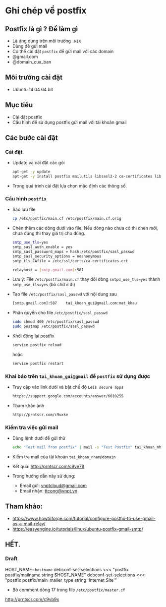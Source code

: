 # Ghi chép về postfix

## Postfix là gì ? Để làm gì 

- Là ứng dụng trên môi trường `.NIX`
- Dùng để gửi mail
- Có thể cài đặt `postfix` để gửi mail với các domain
 - @gmail.com
 - @domain_cua_ban

## Môi trường cài đặt

- Ubuntu 14.04 64 bit

## Mục tiêu

- Cài đặt postfix
- Cấu hình để sử dụng postfix gửi mail với tài khoản gmail

## Các bước cài đặt

### Cài đặt 

- Update và cài đặt các gói

    ```sh
    apt-get -y update
    apt-get -y install postfix mailutils libsasl2-2 ca-certificates libsasl2-modules
    ```
    
- Trong quá trình cài đặt lựa chọn mặc định các thông số.
    
### Cấu hình `postfix`

- Sao lưu file 
    ```sh
    cp /etc/postfix/main.cf /etc/postfix/main.cf.orig  
    ```

- Chèn thêm các dòng dưới vào file. Nếu dòng nào chưa có thì chèn mới, chưa đúng thì thay giá trị cho đúng.
    ```sh
    smtp_use_tls=yes
    smtp_sasl_auth_enable = yes
    smtp_sasl_password_maps = hash:/etc/postfix/sasl_passwd
    smtp_sasl_security_options = noanonymous
    smtp_tls_CAfile = /etc/ssl/certs/ca-certificates.crt

    relayhost = [smtp.gmail.com]:587
    ```

- Lưu ý: File `/etc/postfix/main.cf` thay đổi dòng `smtpd_use_tls=yes` thành `smtp_use_tls=yes` (bỏ chữ `d` đi)
    
- Tạo file `/etc/postfix/sasl_passwd` với nội dung sau
    ```sh
    [smtp.gmail.com]:587    tai_khoan_gui@gmail.com:mat_khau
    ```

- Phân quyền cho file `/etc/postfix/sasl_passwd`
    ```sh
    sudo chmod 400 /etc/postfix/sasl_passwd
    sudo postmap /etc/postfix/sasl_passwd
    ```

- Khởi động lại postfix 
    ```sh
    service postfix reload
    ```
    
    hoặc
    
    ```sh
    service postfix restart
    ```

### Khai báo trên `tai_khoan_gui@gmail` để `postfix` sử dụng được

- Truy cập vào link dưới và bật chế độ `Less secure apps`

    ```sh
    https://support.google.com/accounts/answer/6010255
    ```

- Tham khảo ảnh
    
    ```sh
    http://prntscr.com/c9uxke
    ```
    
### Kiểm tra việc gửi mail

- Dùng lệnh dưới để gửi thử

    ```sh
    echo "Test mail from postfix" | mail -s "Test Postfix" tai_khoan_nhan@domain
    ```

- Kiểm tra mail của tài khoản `tai_khoan_nhan@domain`
- Kết quả: http://prntscr.com/c9ve78


- Trong hướng dẫn này sử dụng:
    - Email gửi: vnptcloud@gmail.com
    - Email nhận: ttcong@vnpt.vn

## Tham khảo:
- https://www.howtoforge.com/tutorial/configure-postfix-to-use-gmail-as-a-mail-relay/
- https://easyengine.io/tutorials/linux/ubuntu-postfix-gmail-smtp/

## HẾT.

### Draft
HOST_NAME=`hostname`
debconf-set-selections <<< "postfix postfix/mailname string $HOST_NAME"
debconf-set-selections <<< "postfix postfix/main_mailer_type string 'Internet Site'"


- Bỏ comment dòng 17 trong file `/etc/postfix/master.cf`

http://prntscr.com/c9vb9x

